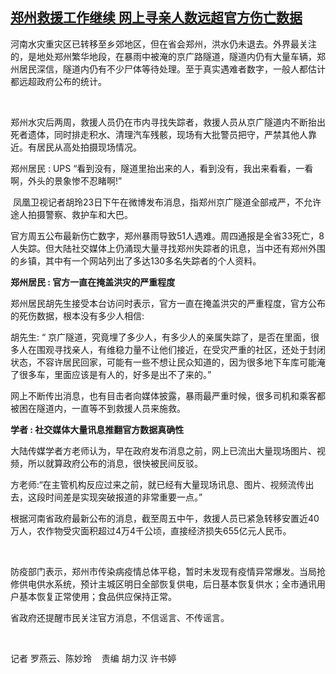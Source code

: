 <!--1627037804000-->
[郑州救援工作继续    网上寻亲人数远超官方伤亡数据](https://www.rfa.org/mandarin/yataibaodao/shehui/yl-07232021065635.html)
------

<p><span style="font-weight: 400;">河南水灾重灾区已转移至乡郊地区，但在省会郑州，洪水仍未退去。外界最关注的，是地处郑州繁华地段，在暴雨中被淹的京广路隧道，隧道内仍有大量车辆，郑州居民深信，隧道内仍有不少尸体等待处理。至于真实遇难者数字，一般人都估计都远超政府公布的统计。</span></p><p><span style="font-weight: 400;"> </span></p><p><span style="font-weight: 400;">郑州水灾后两周，救援人员仍在市内寻找失踪者，救援人员从京广隧道内不断抬出死者遗体，同时排走积水、清理汽车残骸，现场有大批警员把守，严禁其他人靠近。有居民从高处拍摄现场情况。</span></p><p><span style="font-weight: 400;">郑州居民</span><span style="font-weight: 400;"> : UPS “</span><span style="font-weight: 400;">看到没有，隧道里抬出来的人，看到没有，我出来看看，一看啊，外头的景象惨不忍睹啊</span><span style="font-weight: 400;">!”</span></p><p><span style="font-weight: 400;"> </span><span style="font-weight: 400;">凤凰卫视记者胡玲</span><span style="font-weight: 400;">23</span><span style="font-weight: 400;">日下午在微博发布消息，指郑州京广隧道全部戒严，不允许途人拍摄警察、救护车和大巴。</span></p><p><span style="font-weight: 400;">官方周五公布最新伤亡数字，郑州暴雨导致</span><span style="font-weight: 400;">51</span><span style="font-weight: 400;">人遇难。周四通报是全</span><span style="font-weight: 400;">省</span><span style="font-weight: 400;">33</span><span style="font-weight: 400;">死亡，</span><span style="font-weight: 400;">8</span><span style="font-weight: 400;">人失踪。但大陆社交媒体上仍涌现大量寻找郑州失踪者的讯息，当中还有郑州外围的乡镇，其中有一个网站列出了多达130多名失踪者的个人资料。</span></p><p><b>郑州居民 : 官方一直在掩盖洪灾的严重程度</b></p><p><span style="font-weight: 400;">郑州居民胡先生接受本台访问时表示，官方一直在掩盖洪灾的严重程度，官方公布的死伤数据，根本没有多少人相信:</span></p><p><span style="font-weight: 400;">胡先生: “ 京广隧道，究竟埋了多少人，有多少人的亲属失踪了，是否在里面，很多人在围观寻找亲人，有维稳力量不让他们接近，在受灾严重的社区，还处于封闭状态，不容许居民回家，可能有一些不想让民众知道的，因为很多地下车库可能淹了很多车，里面应该是有人的，好多是出不了来的。”</span></p><p><span style="font-weight: 400;">网上不断传出消息，也有目击者向媒体披露，暴雨最严重时候，很多司机和乘客都被困在隧道内，一直等不到救援人员来施救。</span></p><p><b>学者 : 社交媒体大量讯息推翻官方数据真确性</b></p><p><span style="font-weight: 400;">大陆传媒学者方老师认为，早在政府发布消息之前，网上已流出大量现场图片、视频，所以就算政府公布的消息，很快被民间反驳。</span></p><p><span style="font-weight: 400;">方老师:“在主管机构反应过来之前，就已经有大量现场讯息、图片、视频流传出去，这段时间差是实现突破报道的非常重要一点。”</span></p><p><span style="font-weight: 400;">根据河南省政府最新公布的消息，截至周五中午，救援人员已紧急转移安置近40万人，农作物受灾面积超过4万4千公顷，直接经济损失655亿元人民币。</span></p><p><span style="font-weight: 400;"> </span></p><p><span style="font-weight: 400;">防疫部门表示，郑州市传染病疫情总体平稳，暂时未发现有疫情异常爆发。当局抢修供电供水系统，预计主城区明日全部恢复供电，后日基本恢复供水；全市通讯用户基本恢复正常使用；食品供应保持正常。</span></p><p><span style="font-weight: 400;">省政府还提醒市民关注官方消息，不信谣言、不传谣言。</span></p><p><span style="font-weight: 400;"> </span></p><p><span style="font-weight: 400;">记者 罗燕云、陈妙玲    责编 胡力汉 许书婷</span></p><p><br/><br/></p>
